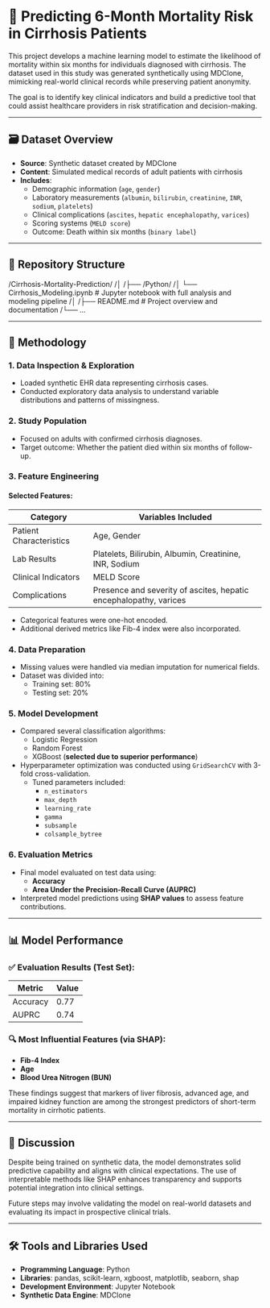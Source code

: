# 🏥 Predicting 6-Month Mortality Risk in Cirrhosis Patients

This project develops a machine learning model to estimate the likelihood of mortality within six months for individuals diagnosed with cirrhosis. The dataset used in this study was generated synthetically using MDClone, mimicking real-world clinical records while preserving patient anonymity.

The goal is to identify key clinical indicators and build a predictive tool that could assist healthcare providers in risk stratification and decision-making.

---

## 🗃️ Dataset Overview

- **Source**: Synthetic dataset created by MDClone
- **Content**: Simulated medical records of adult patients with cirrhosis
- **Includes**:
  - Demographic information (`age`, `gender`)
  - Laboratory measurements (`albumin`, `bilirubin`, `creatinine`, `INR`, `sodium`, `platelets`)
  - Clinical complications (`ascites`, `hepatic encephalopathy`, `varices`)
  - Scoring systems (`MELD score`)
  - Outcome: Death within six months (`binary label`)

---

## 📁 Repository Structure
/Cirrhosis-Mortality-Prediction/
/│
/├── /Python/
/│   └── Cirrhosis_Modeling.ipynb        # Jupyter notebook with full analysis and modeling pipeline
/│
/├── README.md                           # Project overview and documentation
/└── ...

---

## 🔬 Methodology

### 1. **Data Inspection & Exploration**
- Loaded synthetic EHR data representing cirrhosis cases.
- Conducted exploratory data analysis to understand variable distributions and patterns of missingness.

### 2. **Study Population**
- Focused on adults with confirmed cirrhosis diagnoses.
- Target outcome: Whether the patient died within six months of follow-up.

### 3. **Feature Engineering**

#### Selected Features:
| Category             | Variables Included |
|----------------------|--------------------|
| Patient Characteristics | Age, Gender |
| Lab Results           | Platelets, Bilirubin, Albumin, Creatinine, INR, Sodium |
| Clinical Indicators   | MELD Score |
| Complications         | Presence and severity of ascites, hepatic encephalopathy, varices |

- Categorical features were one-hot encoded.
- Additional derived metrics like Fib-4 index were also incorporated.

### 4. **Data Preparation**
- Missing values were handled via median imputation for numerical fields.
- Dataset was divided into:
  - Training set: 80%
  - Testing set: 20%

### 5. **Model Development**
- Compared several classification algorithms:
  - Logistic Regression
  - Random Forest
  - XGBoost (**selected due to superior performance**)
- Hyperparameter optimization was conducted using `GridSearchCV` with 3-fold cross-validation.
  - Tuned parameters included:
    - `n_estimators`
    - `max_depth`
    - `learning_rate`
    - `gamma`
    - `subsample`
    - `colsample_bytree`

### 6. **Evaluation Metrics**
- Final model evaluated on test data using:
  - **Accuracy**
  - **Area Under the Precision-Recall Curve (AUPRC)**
- Interpreted model predictions using **SHAP values** to assess feature contributions.

---

## 📊 Model Performance

### ✅ Evaluation Results (Test Set):
| Metric                        | Value     |
|------------------------------|-----------|
| Accuracy                     | 0.77      |
| AUPRC                        | 0.74      |

### 🔍 Most Influential Features (via SHAP):
- **Fib-4 Index**
- **Age**
- **Blood Urea Nitrogen (BUN)**

These findings suggest that markers of liver fibrosis, advanced age, and impaired kidney function are among the strongest predictors of short-term mortality in cirrhotic patients.

---

## 🧠 Discussion

Despite being trained on synthetic data, the model demonstrates solid predictive capability and aligns with clinical expectations. The use of interpretable methods like SHAP enhances transparency and supports potential integration into clinical settings.

Future steps may involve validating the model on real-world datasets and evaluating its impact in prospective clinical trials.

---

## 🛠️ Tools and Libraries Used

- **Programming Language**: Python
- **Libraries**: pandas, scikit-learn, xgboost, matplotlib, seaborn, shap
- **Development Environment**: Jupyter Notebook
- **Synthetic Data Engine**: MDClone
